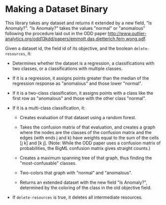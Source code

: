 # Making a Dataset Binary

This library takes any dataset and returns it extended by a new field,
"Is Anomaly?". "Is Anomaly?" takes the values "normal" or "anomalous"
following the procedure laid out in the ODD paper
http://www.outlier-analytics.org/odd13kdd/papers/emmott,das,dietterich,fern,wong.pdf.

Given a dataset id, the field id of its objective, and the boolean
`delete-resources`, it:

- Determines whether the dataset is a regression, a classifications
  with two classes, or a classifications with multiple classes.

- If it is a regression, it assigns points greater than the median of
  the regression response as "anomalous" and those lower "normal".

- If it is a two-class classification, it assigns points with a class
  like the first row as "anomalous" and those with the other class
  "normal".

- If it is a multi-class classification, it:

  - Creates evaluation of that dataset using a random forest.  

  - Takes the confusion matrix of that evaluation, and creates a graph
    where the nodes are the classes of the confusion matrix and the
    edges (with ends j and k) have weights equal to the sum of the
    cells [j k] and [k j]. (Note: While the ODD paper uses a confusion
    matrix of probabilities, the BigML confusion matrix gives straight
    counts.)

  - Creates a maximum spanning tree of that graph, thus finding the
    "most-confusable" classes.

  - Two-colors that graph with "normal" and "anomalous".

  - Returns an extended dataset with the new field "Is Anomaly?",
    determined by the coloring of the class in the old objective
    field.

- If `delete-resources` is true, it deletes all intermediate resources.